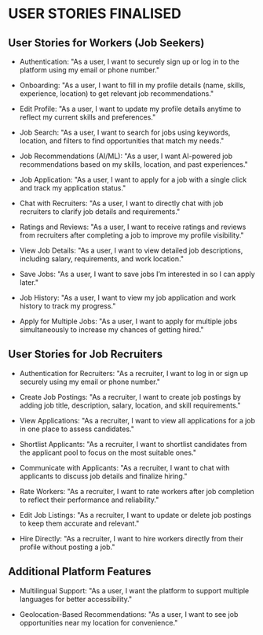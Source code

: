# USER STORIES FINALISED
## User Stories for Workers (Job Seekers)
- Authentication:
"As a user, I want to securely sign up or log in to the platform using my email or phone number."

- Onboarding:
"As a user, I want to fill in my profile details (name, skills, experience, location) to get relevant job recommendations."

- Edit Profile:
"As a user, I want to update my profile details anytime to reflect my current skills and preferences."

- Job Search:
"As a user, I want to search for jobs using keywords, location, and filters to find opportunities that match my needs."

- Job Recommendations (AI/ML):
"As a user, I want AI-powered job recommendations based on my skills, location, and past experiences."

- Job Application:
"As a user, I want to apply for a job with a single click and track my application status."

- Chat with Recruiters:
"As a user, I want to directly chat with job recruiters to clarify job details and requirements."

- Ratings and Reviews:
"As a user, I want to receive ratings and reviews from recruiters after completing a job to improve my profile visibility."

- View Job Details:
"As a user, I want to view detailed job descriptions, including salary, requirements, and work location."

- Save Jobs:
"As a user, I want to save jobs I’m interested in so I can apply later."

- Job History:
"As a user, I want to view my job application and work history to track my progress."

- Apply for Multiple Jobs:
"As a user, I want to apply for multiple jobs simultaneously to increase my chances of getting hired."

## User Stories for Job Recruiters
- Authentication for Recruiters:
"As a recruiter, I want to log in or sign up securely using my email or phone number."

- Create Job Postings:
"As a recruiter, I want to create job postings by adding job title, description, salary, location, and skill requirements."

- View Applications:
"As a recruiter, I want to view all applications for a job in one place to assess candidates."

- Shortlist Applicants:
"As a recruiter, I want to shortlist candidates from the applicant pool to focus on the most suitable ones."

- Communicate with Applicants:
"As a recruiter, I want to chat with applicants to discuss job details and finalize hiring."

- Rate Workers:
"As a recruiter, I want to rate workers after job completion to reflect their performance and reliability."

- Edit Job Listings:
"As a recruiter, I want to update or delete job postings to keep them accurate and relevant."

- Hire Directly:
"As a recruiter, I want to hire workers directly from their profile without posting a job."

## Additional Platform Features
- Multilingual Support:
"As a user, I want the platform to support multiple languages for better accessibility."

- Geolocation-Based Recommendations:
"As a user, I want to see job opportunities near my location for convenience."

